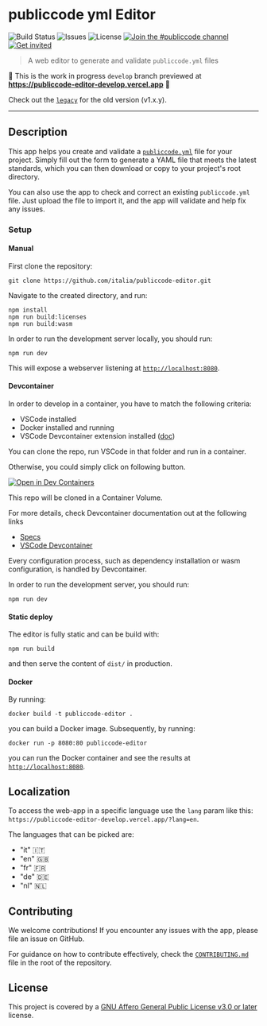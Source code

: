 # publiccode yml Editor
![Build Status](https://img.shields.io/circleci/project/github/italia/publiccode-editor/master.svg) ![Issues](https://img.shields.io/github/issues/italia/publiccode-editor.svg) ![License](https://img.shields.io/github/license/italia/publiccode-editor.svg) [![Join the #publiccode channel](https://img.shields.io/badge/Slack%20channel-%23publiccode-blue.svg?logo=slack)](https://developersitalia.slack.com/messages/CAM3F785T)
[![Get invited](https://slack.developers.italia.it/badge.svg)](https://slack.developers.italia.it/)

> A web editor to generate and validate `publiccode.yml` files

🚧 This is the work in progress `develop` branch previewed at **https://publiccode-editor-develop.vercel.app** 🚧

Check out the [`legacy`](https://github.com/italia/publiccode-editor/tree/legacy) for the old version (v1.x.y).

---

## Description

This app helps you create and validate a [`publiccode.yml`](https://github.com/publiccodeyml/publiccode.yml) file for your project.
Simply fill out the form to generate a YAML file that meets the latest standards,
which you can then download or copy to your project's root directory.

You can also use the app to check and correct an existing `publiccode.yml` file.
Just upload the file to import it, and the app will validate and help fix any issues.


### Setup
#### Manual

First clone the repository:

```console
git clone https://github.com/italia/publiccode-editor.git
```

Navigate to the created directory, and run:

```console
npm install
npm run build:licenses
npm run build:wasm
```

In order to run the development server locally, you should run:

```console
npm run dev
```

This will expose a webserver listening at [`http://localhost:8080`](http://localhost:8080).

#### Devcontainer

In order to develop in a container, you have to match the following criteria:

- VSCode installed
- Docker installed and running
- VSCode Devcontainer extension installed ([doc](https://marketplace.visualstudio.com/items?itemName=ms-vscode-remote.remote-containers))

You can clone the repo, run VSCode in that folder and run in a container.

Otherwise, you could simply click on following button.

[![Open in Dev Containers](https://img.shields.io/static/v1?label=Dev%20Containers&message=Open&color=blue&logo=visualstudiocode)](https://vscode.dev/redirect?url=vscode://ms-vscode-remote.remote-containers/cloneInVolume?url=https://github.com/italia/publiccode-editor)

This repo will be cloned in a Container Volume.

For more details, check Devcontainer documentation out at the following links

- [Specs](https://containers.dev/)
- [VSCode Devcontainer](https://code.visualstudio.com/docs/devcontainers/containers)

Every configuration process, such as dependency installation or wasm configuration, is handled by Devcontainer.

In order to run the development server, you should run:

```console
npm run dev
```

#### Static deploy

The editor is fully static and can be build with:

```console
npm run build
```

and then serve the content of `dist/` in production.

#### Docker

By running:

```console
docker build -t publiccode-editor .
```

you can build a Docker image. Subsequently, by running:

```console
docker run -p 8080:80 publiccode-editor
```

you can run the Docker container and see the results at [`http://localhost:8080`](http://localhost:8080).

## Localization

To access the web-app in a specific language use the `lang` param like this: `https://publiccode-editor-develop.vercel.app/?lang=en`.

The languages that can be picked are:
- "it" 🇮🇹
- "en" 🇬🇧
- "fr" 🇫🇷
- "de" 🇩🇪
- "nl" 🇳🇱

## Contributing

We welcome contributions!
If you encounter any issues with the app, please file an issue on GitHub.

For guidance on how to contribute effectively, check the [`CONTRIBUTING.md`](CONTRIBUTING.md) file in the root of the repository.

## License
This project is covered by a [GNU Affero General Public License v3.0 or later](LICENSE.md) license.
